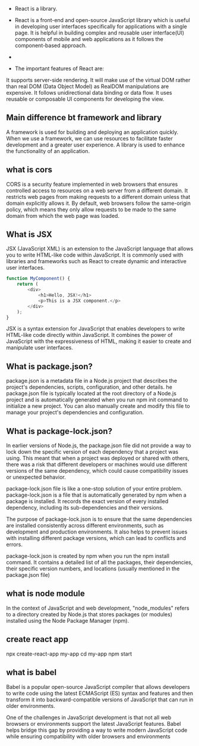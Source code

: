 
* React is a library.
  
* React is a front-end and open-source JavaScript library which is useful in developing user interfaces specifically for applications with a single page. It is helpful in building complex and reusable user interface(UI) components of mobile and web applications as it follows the component-based approach.
* 
* The important features of React are:

It supports server-side rendering.
It will make use of the virtual DOM rather than real DOM (Data Object Model) as RealDOM manipulations are expensive.
It follows unidirectional data binding or data flow.
It uses reusable or composable UI components for developing the view.

## Main difference bt framework and library

A framework is used for building and deploying an application quickly. When we use a framework, we can use resources to facilitate faster development and a greater user experience. A library is used to enhance the functionality of an application.
## what is cors
CORS is a security feature implemented in web browsers that ensures controlled access to resources on a web server from a different domain. It restricts web pages from making requests to a different domain unless that domain explicitly allows it. By default, web browsers follow the same-origin policy, which means they only allow requests to be made to the same domain from which the web page was loaded.

## What is JSX 
JSX (JavaScript XML) is an extension to the JavaScript language that allows you to write HTML-like code within JavaScript. It is commonly used with libraries and frameworks such as React to create dynamic and interactive user interfaces.
```javascript
function MyComponent() {
    return (
        <div>
            <h1>Hello, JSX!</h1>
            <p>This is a JSX component.</p>
        </div>
    );
}

```
JSX is a syntax extension for JavaScript that enables developers to write HTML-like code directly within JavaScript. It combines the power of JavaScript with the expressiveness of HTML, making it easier to create and manipulate user interfaces.

## What is package.json?
package.json is a metadata file in a Node.js project that describes the project's dependencies, scripts, configuration, and other details.
he package.json file is typically located at the root directory of a Node.js project and is automatically generated when you run npm init command to initialize a new project. You can also manually create and modify this file to manage your project's dependencies and configuration.

## What is package-lock.json?
In earlier versions of Node.js, the package.json file did not provide a way to lock down the specific version of each dependency that a project was using. This meant that when a project was deployed or shared with others, there was a risk that different developers or machines would use different versions of the same dependency, which could cause compatibility issues or unexpected behavior.

package-lock.json file is like a one-stop solution of your entire problem. package-lock.json is a file that is automatically generated by npm when a package is installed. It records the exact version of every installed dependency, including its sub-dependencies and their versions.

The purpose of package-lock.json is to ensure that the same dependencies are installed consistently across different environments, such as development and production environments. It also helps to prevent issues with installing different package versions, which can lead to conflicts and errors.

package-lock.json is created by npm when you run the npm install command. It contains a detailed list of all the packages, their dependencies, their specific version numbers, and locations (usually mentioned in the package.json file)

## what is node module

In the context of JavaScript and web development, "node_modules" refers to a directory created by Node.js that stores packages (or modules) installed using the Node Package Manager (npm).

## create react app
npx create-react-app my-app
cd my-app
npm start

## what is babel

Babel is a popular open-source JavaScript compiler that allows developers to write code using the latest ECMAScript (ES) syntax and features and then transform it into backward-compatible versions of JavaScript that can run in older environments.

One of the challenges in JavaScript development is that not all web browsers or environments support the latest JavaScript features. Babel helps bridge this gap by providing a way to write modern JavaScript code while ensuring compatibility with older browsers and environments


